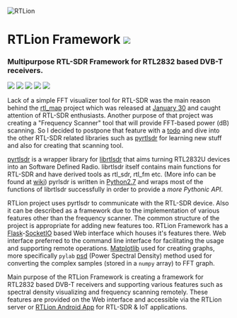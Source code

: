 ![RTLion](https://user-images.githubusercontent.com/24392180/57021451-ed7cf780-6c34-11e9-8522-84bcd39728d4.png)

# RTLion Framework <a href="https://github.com/RTLion-Framework/RTLion/releases"><img src="https://img.shields.io/github/release/RTLion-Framework/RTLion.svg"/></a>

### Multipurpose RTL-SDR Framework for RTL2832 based DVB-T receivers.

<a href="https://github.com/RTLion-Framework/RTLion/issues"><img src="https://img.shields.io/github/issues/RTLion-Framework/RTLion.svg"/></a>
<a href="https://github.com/RTLion-Framework/RTLion/pulls"><img src="https://img.shields.io/github/issues-pr/RTLion-Framework/RTLion.svg"/></a>
<a href="https://github.com/RTLion-Framework/RTLion/stargazers"><img src="https://img.shields.io/github/stars/RTLion-Framework/RTLion.svg"/></a>
<a href="https://github.com/RTLion-Framework/RTLion/network"><img src="https://img.shields.io/github/forks/RTLion-Framework/RTLion.svg"/></a>
<a href="https://github.com/RTLion-Framework/RTLion/blob/master/LICENSE"><img src="https://img.shields.io/github/license/RTLion-Framework/RTLion.svg"/></a>

Lack of a simple FFT visualizer tool for RTL-SDR was the main reason behind the [rtl_map](https://github.com/KeyLo99/rtl_map) project which was released at [January 30](https://www.rtl-sdr.com/rtl_map-a-simple-fft-visualizer-for-rtl-sdr/) and caught attention of RTL-SDR enthusiasts. Another purpose of that project was creating a "Frequency Scanner" tool that will provide FFT-based power (dB) scanning. So I decided to postpone that feature with a [todo](https://github.com/KeyLo99/rtl_map#todos) and dive into the other RTL-SDR related libraries such as [pyrtlsdr](https://github.com/roger-/pyrtlsdr) for learning new stuff and also for creating that scanning tool.

[pyrtlsdr](https://github.com/roger-/pyrtlsdr) is a wrapper library for [librtlsdr](https://github.com/librtlsdr) that aims turning RTL2832U devices into an Software Defined Radio. librtlsdr itself contains main functions for RTL-SDR and have derived tools as rtl_sdr, rtl_fm etc. (More info can be found at [wiki](https://osmocom.org/projects/rtl-sdr/wiki/Rtl-sdr))
pyrlsdr is written in [Python2.7](https://pythonclock.org/) and wraps most of the functions of librtlsdr successfully in order to provide a _more Pythonic API_.

RTLion project uses pyrtlsdr to communicate with the RTL-SDR device. Also it can be described as a framework due to the implementation of various features other than the frequency scanner. The common structure of the project is appropriate for adding new features too.
RTLion Framework has a [Flask](https://flask-socketio.readthedocs.io/en/latest/)-[SocketIO](https://flask-socketio.readthedocs.io/en/latest/) based Web interface which houses it's features there. Web interface preferred to the command line interface for facilitating the usage and supporting remote operations.
[Matplotlib](https://matplotlib.org/) used for creating graphs, more specifically `pylab` [psd](https://matplotlib.org/api/_as_gen/matplotlib.pyplot.psd.html) (Power Spectral Density) method used for converting the complex samples (stored in a `numpy` array) to FFT graph. 

Main purpose of the RTLion Framework is creating a framework for RTL2832 based DVB-T receivers and supporting various features such as spectral density visualizing and frequency scanning remotely. These features are provided on the Web interface and accessible via the RTLion server or [RTLion Android App](https://github.com/RTLion-Framework/RTLion-app) for RTL-SDR & IoT applications.